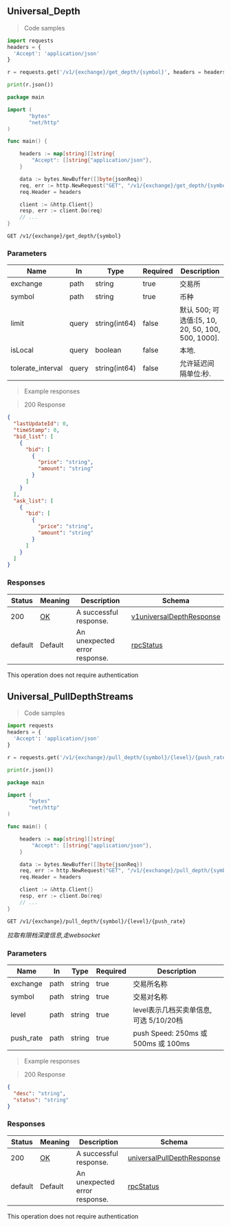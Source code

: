 
## Universal_Depth

<a id="opIdUniversal_Depth"></a>

> Code samples

```python
import requests
headers = {
  'Accept': 'application/json'
}

r = requests.get('/v1/{exchange}/get_depth/{symbol}', headers = headers)

print(r.json())

```

```go
package main

import (
       "bytes"
       "net/http"
)

func main() {

    headers := map[string][]string{
        "Accept": []string{"application/json"},
    }

    data := bytes.NewBuffer([]byte{jsonReq})
    req, err := http.NewRequest("GET", "/v1/{exchange}/get_depth/{symbol}", data)
    req.Header = headers

    client := &http.Client{}
    resp, err := client.Do(req)
    // ...
}

```

`GET /v1/{exchange}/get_depth/{symbol}`

<h3 id="universal_depth-parameters">Parameters</h3>

|Name|In|Type|Required|Description|
|---|---|---|---|---|
|exchange|path|string|true|交易所|
|symbol|path|string|true|币种|
|limit|query|string(int64)|false|默认 500; 可选值:[5, 10, 20, 50, 100, 500, 1000].|
|isLocal|query|boolean|false|本地.|
|tolerate_interval|query|string(int64)|false|允许延迟间隔单位:秒.|

> Example responses

> 200 Response

```json
{
  "lastUpdateId": 0,
  "timeStamp": 0,
  "bid_list": [
    {
      "bid": [
        {
          "price": "string",
          "amount": "string"
        }
      ]
    }
  ],
  "ask_list": [
    {
      "bid": [
        {
          "price": "string",
          "amount": "string"
        }
      ]
    }
  ]
}
```

<h3 id="universal_depth-responses">Responses</h3>

|Status|Meaning|Description|Schema|
|---|---|---|---|
|200|[OK](https://tools.ietf.org/html/rfc7231#section-6.3.1)|A successful response.|[v1universalDepthResponse](#schemav1universaldepthresponse)|
|default|Default|An unexpected error response.|[rpcStatus](#schemarpcstatus)|

<aside class="success">
This operation does not require authentication
</aside>


## Universal_PullDepthStreams

<a id="opIdUniversal_PullDepthStreams"></a>

> Code samples

```python
import requests
headers = {
  'Accept': 'application/json'
}

r = requests.get('/v1/{exchange}/pull_depth/{symbol}/{level}/{push_rate}', headers = headers)

print(r.json())

```

```go
package main

import (
       "bytes"
       "net/http"
)

func main() {

    headers := map[string][]string{
        "Accept": []string{"application/json"},
    }

    data := bytes.NewBuffer([]byte{jsonReq})
    req, err := http.NewRequest("GET", "/v1/{exchange}/pull_depth/{symbol}/{level}/{push_rate}", data)
    req.Header = headers

    client := &http.Client{}
    resp, err := client.Do(req)
    // ...
}

```

`GET /v1/{exchange}/pull_depth/{symbol}/{level}/{push_rate}`

*拉取有限档深度信息,走websocket*

<h3 id="universal_pulldepthstreams-parameters">Parameters</h3>

|Name|In|Type|Required|Description|
|---|---|---|---|---|
|exchange|path|string|true|交易所名称|
|symbol|path|string|true|交易对名称|
|level|path|string|true|level表示几档买卖单信息, 可选 5/10/20档|
|push_rate|path|string|true|push Speed: 250ms 或 500ms 或 100ms|

> Example responses

> 200 Response

```json
{
  "desc": "string",
  "status": "string"
}
```

<h3 id="universal_pulldepthstreams-responses">Responses</h3>

|Status|Meaning|Description|Schema|
|---|---|---|---|
|200|[OK](https://tools.ietf.org/html/rfc7231#section-6.3.1)|A successful response.|[universalPullDepthResponse](#schemauniversalpulldepthresponse)|
|default|Default|An unexpected error response.|[rpcStatus](#schemarpcstatus)|

<aside class="success">
This operation does not require authentication
</aside>